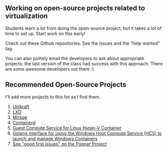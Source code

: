 ## Working on open-source projects related to virtualization

Students learn a lot from doing the open-source project, but it takes
a lot of time to set up. Start work on this early!

Check out these Github repositories. See the issues and the "help
wanted" tag. 

You can also politely email the developers to ask about
appropriate projects: the last version of the class had success with
this approach. There are some awesome developers out there :) 

## Recommended Open-Source Projects

I'll add more projects to this list as I find them.
    
1. [Unikraft](https://github.com/unikraft/unikraft)
2. [LXD](https://github.com/lxc/lxd)
3. [Mirage](https://github.com/mirage/mirage)
4. [Containerd](https://github.com/containerd/containerd)
5. [Guest Compute Service for Linux Hyper-V Container](https://github.com/Microsoft/opengcs)
6. [Golang interface for using the Windows Host Compute Service (HCS) to launch and manage Windows Containers](https://github.com/Microsoft/hcsshim)
7. [See "good first issues" on the Popper Project](https://github.com/getpopper/popper/issues?q=is%3Aissue+is%3Aopen+label%3A%22good+first+issue%22)

